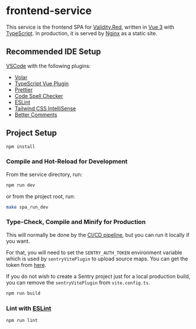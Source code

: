 # frontend-service

This service is the frontend SPA for [Validity.Red](https://validity.red), written in [Vue 3](https://v3.vuejs.org/) with [TypeScript](https://www.typescriptlang.org/). In production, it is served by [Nginx](https://www.nginx.com/) as a static site.

## Recommended IDE Setup

[VSCode](https://code.visualstudio.com/) with the following plugins:

- [Volar](https://marketplace.visualstudio.com/items?itemName=Vue.volar)
- [TypeScript Vue Plugin](https://marketplace.visualstudio.com/items?itemName=Vue.vscode-typescript-vue-plugin)
- [Prettier](https://marketplace.visualstudio.com/items?itemName=esbenp.prettier-vscode)
- [Code Spell Checker](https://marketplace.visualstudio.com/items?itemName=streetsidesoftware.code-spell-checker)
- [ESLint](https://marketplace.visualstudio.com/items?itemName=dbaeumer.vscode-eslint)
- [Tailwind CSS IntelliSense](https://marketplace.visualstudio.com/items?itemName=bradlc.vscode-tailwindcss)
- [Better Comments](https://marketplace.visualstudio.com/items?itemName=aaron-bond.better-comments)

## Project Setup

```sh
npm install
```

### Compile and Hot-Reload for Development

From the service directory, run:

```sh
npm run dev
```

or from the project root, run:

```sh
make spa_run_dev
```

### Type-Check, Compile and Minify for Production

This will normally be done by the [CI/CD pipeline](https://github.com/samgozman/validity.red/blob/main/.github/workflows/deploy_spa.yml), but you can run it locally if you want.

For that, you will need to set the `SENTRY_AUTH_TOKEN` environment variable which is used by `sentryVitePlugin` to upload source maps. You can get the token from [here](https://sentry.io/settings/account/api/auth-tokens/).

If you do not wish to create a Sentry project just for a local production build, you can remove the `sentryVitePlugin` from `vite.config.ts`.

```sh
npm run build
```

### Lint with [ESLint](https://eslint.org/)

```sh
npm run lint
```
